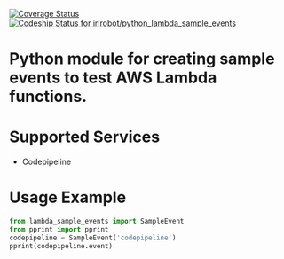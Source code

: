 [![Coverage Status](https://coveralls.io/repos/github/irlrobot/python_lambda_sample_events/badge.svg?branch=master)](https://coveralls.io/github/irlrobot/python_lambda_sample_events?branch=master)
[ ![Codeship Status for irlrobot/python_lambda_sample_events](https://codeship.com/projects/938444a0-d5be-0133-1313-7edf9ccff8c4/status?branch=master)](https://codeship.com/projects/142651)
# Python module for creating sample events to test AWS Lambda functions.

# Supported Services
* Codepipeline

# Usage Example
```python
from lambda_sample_events import SampleEvent
from pprint import pprint
codepipeline = SampleEvent('codepipeline')
pprint(codepipeline.event)
```
